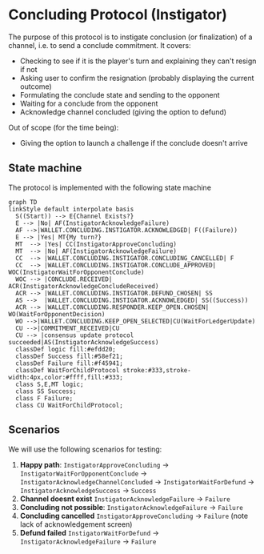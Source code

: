 # Concluding Protocol (Instigator)

The purpose of this protocol is to instigate conclusion (or finalization) of a channel, i.e. to send a conclude commitment.
It covers:

- Checking to see if it is the player's turn and explaining they can't resign if not
- Asking user to confirm the resignation (probably displaying the current outcome)
- Formulating the conclude state and sending to the opponent
- Waiting for a conclude from the opponent
- Acknowledge channel concluded (giving the option to defund)

Out of scope (for the time being):

- Giving the option to launch a challenge if the conclude doesn't arrive

## State machine

The protocol is implemented with the following state machine

```mermaid
graph TD
linkStyle default interpolate basis
  S((Start)) --> E{Channel Exists?}
  E --> |No| AF(InstigatorAcknowledgeFailure)
  AF -->|WALLET.CONCLUDING.INSTIGATOR.ACKNOWLEDGED| F((Failure))
  E --> |Yes| MT{My turn?}
  MT  --> |Yes| CC(InstigatorApproveConcluding)
  MT  --> |No| AF(InstigatorAcknowledgeFailure)
  CC  --> |WALLET.CONCLUDING.INSTIGATOR.CONCLUDING_CANCELLED| F
  CC  --> |WALLET.CONCLUDING.INSTIGATOR.CONCLUDE_APPROVED| WOC(InstigatorWaitForOpponentConclude)
  WOC --> |CONCLUDE.RECEIVED| ACR(InstigatorAcknowledgeConcludeReceived)
  ACR --> |WALLET.CONCLUDING.INSTIGATOR.DEFUND_CHOSEN| SS
  AS -->  |WALLET.CONCLUDING.INSTIGATOR.ACKNOWLEDGED| SS((Success))
  ACR --> |WALLET.CONCLUDING.RESPONDER.KEEP_OPEN.CHOSEN| WO(WaitForOpponentDecision)
  WO -->|WALLET.CONCLUDING.KEEP_OPEN_SELECTED|CU(WaitForLedgerUpdate)
  CU -->|COMMITMENT_RECEIVED|CU
  CU --> |consensus update protocol succeeded|AS(InstigatorAcknowledgeSuccess)
  classDef logic fill:#efdd20;
  classDef Success fill:#58ef21;
  classDef Failure fill:#f45941;
  classDef WaitForChildProtocol stroke:#333,stroke-width:4px,color:#ffff,fill:#333;
  class S,E,MT logic;
  class SS Success;
  class F Failure;
  class CU WaitForChildProtocol;
```

## Scenarios

We will use the following scenarios for testing:

1. **Happy path**: `InstigatorApproveConcluding` -> `InstigatorWaitForOpponentConclude` -> `InstigatorAcknowledgeChannelConcluded` -> `InstigatorWaitForDefund` -> `InstigatorAcknowledgeSuccess` -> `Success`
2. **Channel doesnt exist** `InstigatorAcknowledgeFailure` -> `Failure`
3. **Concluding not possible**: `InstigatorAcknowledgeFailure` -> `Failure`
4. **Concluding cancelled** `InstigatorApproveConcluding` -> `Failure` (note lack of acknowledgement screen)
5. **Defund failed** `InstigatorWaitForDefund` -> `InstigatorAcknowledgeFailure` -> `Failure`
